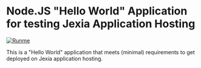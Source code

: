 # Node.JS "Hello World" Application for testing Jexia Application Hosting

[![Runme](https://runme.io/static/button.svg)](https://runme.io/run?app_id=8ac650e0-e84c-4ee5-85d7-a7fe0c53793a)

This is a "Hello World" application that meets (minimal) requirements to get deployed on Jexia application hosting.

